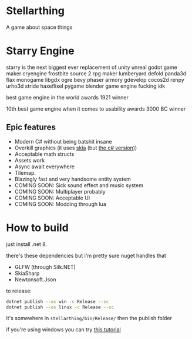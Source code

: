 # Stellarthing

A game about space things

# Starry Engine

starry is the next biggest ever replacement of unity unreal godot game maker cryengine frostbite source 2 rpg maker lumberyard defold panda3d flax monogame libgdx ogre bevy phaser armory gdevelop cocos2d renpy urho3d stride haxeflixel pygame blender game engine fucking idk

best game engine in the world awards 1921 winner

10th best game engine when it comes to usability awards 3000 BC winner

## Epic features
- Modern C# without being batshit insane
- Overkill graphics (it uses [skia](https://skia.org/) (but [the c# version](https://github.com/mono/SkiaSharp)))
- Acceptable math structs
- Assets work
- Async await everywhere
- Tilemap.
- Blazingly fast and very handsome entity system
- COMING SOON: Sick sound effect and music system
- COMING SOON: Multiplayer probably
- COMING SOON: Acceptable UI
- COMING SOON: Modding through lua

# How to build

just install .net 8.

there's these dependencies but i'm pretty sure nuget handles that
- GLFW (through Silk.NET)
- SkiaSharp
- Newtonsoft.Json

to release:
```sh
dotnet publish --os win -c Release --sc
dotnet publish --os linux -c Release --sc
```

it's somewhere in `stellarthing/bin/Release/` then the publish folder

if you're using windows you can try [this tutorial](https://www.google.com/search?q=how+to+install+linux)